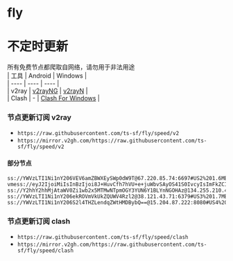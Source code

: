 # fly
# 不定时更新
所有免费节点都爬取自网络，请勿用于非法用途  
|  工具  | Android  | Windows  |  
|  ----  | ----   | ----  |  
| v2ray  | [v2rayNG](https://github.com/2dust/v2rayNG/releases) | [v2rayN](https://github.com/2dust/v2rayN/releases) |  
| Clash  | - | [Clash For Windows](https://github.com/2dust/clashN/releases) | 
  
### 节点更新订阅  v2ray
- `https://raw.githubusercontent.com/ts-sf/fly/speed/v2`  
- `https://mirror.v2gh.com/https://raw.githubusercontent.com/ts-sf/fly/speed/v2`  

#### 部分节点  
``` 
ss://YWVzLTI1Ni1nY206VEV6amZBWXEySWp0dW9T@67.220.85.74:6697#US2%201.6MB%2Fs
vmess://eyJ2IjoiMiIsInBzIjoi8J+HuvCfh7hVU+e+juWbvSAyOS41S0IvcyIsImFkZCI6IjEwNC4xOS40NS4xNzkiLCJwb3J0IjoiMjA5NSIsImlkIjoiN2E3MzdmNDEtYjc5Mi00MjYwLTk0ZmYtM2Q4NjRkYTY3YjgwIiwiYWlkIjoiMCIsInNjeSI6ImF1dG8iLCJuZXQiOiJ3cyIsInR5cGUiOiJub25lIiwiaG9zdCI6Im9uZWEuZmxoYS5ydSIsInBhdGgiOiIvIiwidGxzIjoiIiwic25pIjoiIiwidGVzdF9uYW1lIjoiVVPnvo7lm70ifQ==
ss://Y2hhY2hhMjAtaWV0Zi1wb2x5MTMwNTpmOGY3YUN6Y1BLYnNGOHAz@134.255.210.49:990#%E6%9C%AA%E7%9F%A57%201.4MB%2Fs
ss://YWVzLTI1Ni1nY206ekROVmVkUkZQUWV4Rzl2@38.121.43.71:6379#US3%201.7MB%2Fs
ss://YWVzLTI1Ni1nY206S2l4THZLendqZWtHMDBybQ==@15.204.87.222:8080#US4%20631.5KB%2Fs
```
### 节点更新订阅  clash
- `https://raw.githubusercontent.com/ts-sf/fly/speed/clash`  
- `https://mirror.v2gh.com/https://raw.githubusercontent.com/ts-sf/fly/speed/clash`  


